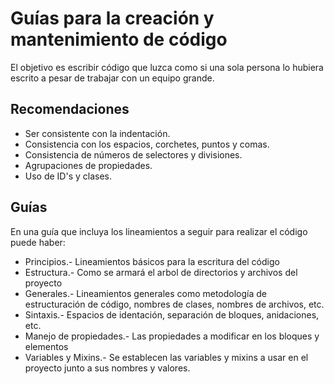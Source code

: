 # Guías para la creación y mantenimiento de código

El objetivo es escribir código que luzca como si una sola persona lo hubiera escrito a pesar de trabajar con un equipo grande.

## Recomendaciones

- Ser consistente con la indentación.
- Consistencia con los espacios, corchetes, puntos y comas.
- Consistencia de números de selectores y divisiones.
- Agrupaciones de propiedades.
- Uso de ID's y clases.

## Guías

En una guía que incluya los lineamientos a seguir para realizar el código puede haber:

- Principios.- Lineamientos básicos para la escritura del código
- Estructura.- Como se armará el arbol de directorios y archivos del proyecto
- Generales.- Lineamientos generales como metodología de estructuración de código, nombres de clases, nombres de archivos, etc.
- Sintaxis.- Espacios de identación, separación de bloques, anidaciones, etc.
- Manejo de propiedades.- Las propiedades a modificar en los bloques y elementos
- Variables y  Mixins.- Se establecen las variables y mixins a usar en el proyecto junto a sus nombres y valores.
